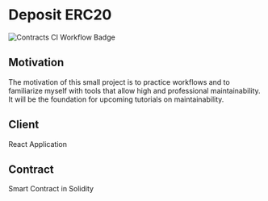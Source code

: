 # Deposit ERC20 

![Contracts CI Workflow Badge](https://github.com/yvesbou/deposit_erc20/actions/workflows/contracts-ci.yml/badge.svg)

## Motivation
The motivation of this small project is to practice workflows and to familiarize myself with tools that allow high and professional maintainability. It will be the foundation for upcoming tutorials on maintainability.
## Client
React Application
## Contract
Smart Contract in Solidity